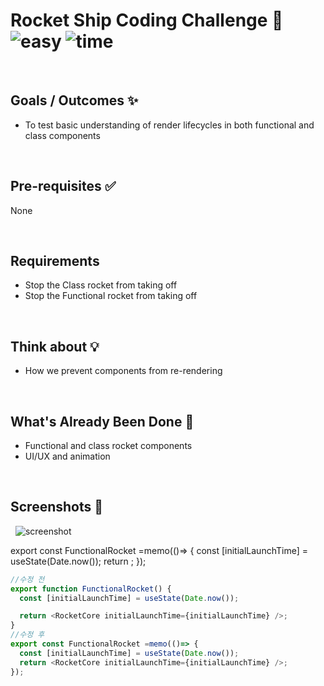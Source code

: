 # Rocket Ship Coding Challenge 🚀 &nbsp; ![easy](https://img.shields.io/badge/-Easy-brightgreen) ![time](https://img.shields.io/badge/%E2%8F%B0-10m-blue) 

&nbsp;
## Goals / Outcomes ✨
- To test basic understanding of render lifecycles in both functional and class components

&nbsp;
## Pre-requisites ✅
None

&nbsp;
## Requirements
- Stop the Class rocket from taking off
- Stop the Functional rocket from taking off

&nbsp;
## Think about 💡
- How we prevent components from re-rendering

&nbsp;
## What's Already Been Done 🏁
- Functional and class rocket components
- UI/UX and animation

&nbsp;
## Screenshots 🌄
&nbsp;
![screenshot](https://puu.sh/Fq16F/1ad6edff1b.png)


export const FunctionalRocket =memo(()=> {
  const [initialLaunchTime] = useState(Date.now());
  return <RocketCore initialLaunchTime={initialLaunchTime} />;
});

```javascript
//수정 전
export function FunctionalRocket() {
  const [initialLaunchTime] = useState(Date.now());

  return <RocketCore initialLaunchTime={initialLaunchTime} />;
}
//수정 후
export const FunctionalRocket =memo(()=> {
  const [initialLaunchTime] = useState(Date.now());
  return <RocketCore initialLaunchTime={initialLaunchTime} />;
});
```